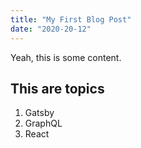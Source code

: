 ```yaml
---
title: "My First Blog Post"
date: "2020-20-12"
---
```

Yeah, this is some content.

## This are topics

1. Gatsby
2. GraphQL
3. React 